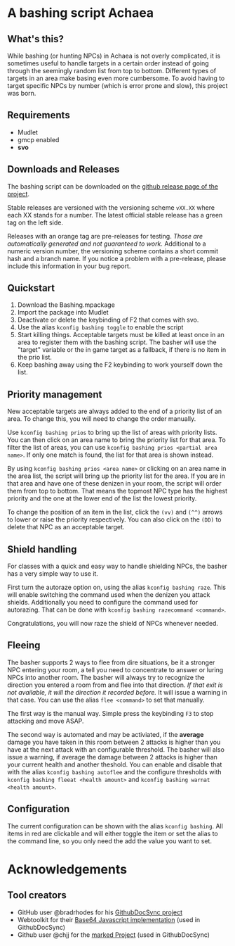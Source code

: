 A bashing script Achaea
=======================

What's this?
------------

While bashing (or hunting NPCs) in Achaea is not overly complicated, it is sometimes useful to handle targets in a certain
order instead of going through the seemingly random list from top to bottom. Different types of targets in an area make
basing even more cumbersome. To avoid having to target specific NPCs by number (which is error prone and slow), this project
was born.

Requirements
------------

- Mudlet
- gmcp enabled
- **svo**

Downloads and Releases
----------------------

The bashing script can be downloaded on the [github release page of the project](https://github.com/keneanung/Bashing/releases).

Stable releases are versioned with the versioning scheme `vXX.XX` where each XX stands for a number. The latest official
stable release has a green tag on the left side.

Releases with an orange tag are pre-releases for testing. *Those are automatically generated and not guaranteed to work.*
Additional to a numeric version number, the versioning scheme contains a short commit hash and a branch name. If you notice a
problem with a pre-release, please include this information in your bug report.

Quickstart
----------

1. Download the Bashing.mpackage
2. Import the package into Mudlet
3. Deactivate or delete the keybinding of F2 that comes with svo.
4. Use the alias `kconfig bashing toggle` to enable the script
5. Start killing things. Acceptable targets must be killed at least once in an area to register them with the bashing script.
   The basher will use the "target" variable or the in game target as a fallback, if there is no item in the prio list.
6. Keep bashing away using the F2 keybinding to work yourself down the list.

Priority management
-------------------

New acceptable targets are always added to the end of a priority list of an area. To change this, you will need to change the
order manually.

Use `kconfig bashing prios` to bring up the list of areas with priority lists. You can then click on an area name to bring
the priority list for that area. To filter the list of areas, you can use `kconfig bashing prios <partial area name>`. If
only one match is found, the list for that area is shown instead.

By using `kconfig bashing prios <area name>` or clicking on an area name in the area list, the script will bring up the
priority list for the area. If you are in that area and have one of these denizen in your room, the script will order them
from top to bottom. That means the topmost NPC type has the highest priority and the one at the lower end of the list the
lowest priority.

To change the position of an item in the list, click the `(vv)` and `(^^)` arrows to lower or raise the priority
respectively. You can also click on the `(DD)` to delete that NPC as an acceptable target.

Shield handling
---------------

For classes with a quick and easy way to handle shielding NPCs, the basher has a very simple way to use it.

First turn the autoraze option on, using the alias `kconfig bashing raze`. This will enable switching the command used when
the denizen you attack shields. Additionally you need to configure the command used for autorazing. That can be done with
`kconfig bashing razecommand <command>`.

Congratulations, you will now raze the shield of NPCs whenever needed.

Fleeing
-------

The basher supports 2 ways to flee from dire situations, be it a stronger NPC entering your room, a tell you need to
concentrate to answer or luring NPCs into another room. The basher will always try to recognize the direction you entered a
room from and flee into that direction. *If that exit is not available, it will the direction it recorded before.* It will
issue a warning in that case. You can use the alias `flee <command>` to set that manually.

The first way is the manual way. Simple press the keybinding `F3` to stop attacking and move ASAP.

The second way is automated and may be activiated, if the **average** damage you have taken in this room between 2 attacks is
higher than you have at the next attack with an configurable threshold. The basher will also issue a warning, if average the
damage between 2 attacks is higher than your current health and another theshold. You can enable and disable that with the
alias `kconfig bashing autoflee` and the configure thresholds with `kconfig bashing fleeat <health amount>` and 
`kconfig bashing warnat <health amount>`.

Configuration
-------------

The current configuration can be shown with the alias `kconfig bashing`. All items in red are clickable and will either
toggle the item or set the alias to the command line, so you only need the add the value you want to set.

Acknowledgements
================

Tool creators
-------------

- GitHub user @bradrhodes for his [GithubDocSync project](http://bradrhodes.github.io/GithubDocSync/)
- Webtoolkit for their [Base64 Javascript implementation](http://www.webtoolkit.info/javascript-base64.html) (used in
  GithubDocSync)
- Github user @chjj for the [marked Project](https://github.com/chjj/marked) (used in GithubDocSync)
